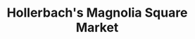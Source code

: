 ---
title: "Hollerbach's Magnolia Square Market"
url: /sanford/hollerbachs-magnolia-square-market/
shop: deli
---